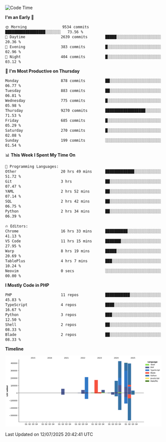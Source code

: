 <!--START_SECTION:waka-->
![Code Time](http://img.shields.io/badge/Code%20Time-3%2C814%20hrs%2038%20mins-blue)

**I'm an Early 🐤** 

```text
🌞 Morning                9534 commits        ██████████████████░░░░░░░   73.56 % 
🌆 Daytime                2639 commits        █████░░░░░░░░░░░░░░░░░░░░   20.36 % 
🌃 Evening                383 commits         █░░░░░░░░░░░░░░░░░░░░░░░░   02.96 % 
🌙 Night                  404 commits         █░░░░░░░░░░░░░░░░░░░░░░░░   03.12 % 
```
📅 **I'm Most Productive on Thursday** 

```text
Monday                   878 commits         ██░░░░░░░░░░░░░░░░░░░░░░░   06.77 % 
Tuesday                  883 commits         ██░░░░░░░░░░░░░░░░░░░░░░░   06.81 % 
Wednesday                775 commits         █░░░░░░░░░░░░░░░░░░░░░░░░   05.98 % 
Thursday                 9270 commits        ██████████████████░░░░░░░   71.53 % 
Friday                   685 commits         █░░░░░░░░░░░░░░░░░░░░░░░░   05.29 % 
Saturday                 270 commits         █░░░░░░░░░░░░░░░░░░░░░░░░   02.08 % 
Sunday                   199 commits         ░░░░░░░░░░░░░░░░░░░░░░░░░   01.54 % 
```


📊 **This Week I Spent My Time On** 

```text
💬 Programming Languages: 
Other                    20 hrs 49 mins      █████████████░░░░░░░░░░░░   51.72 % 
Git                      3 hrs               ██░░░░░░░░░░░░░░░░░░░░░░░   07.47 % 
YAML                     2 hrs 52 mins       ██░░░░░░░░░░░░░░░░░░░░░░░   07.14 % 
SQL                      2 hrs 42 mins       ██░░░░░░░░░░░░░░░░░░░░░░░   06.75 % 
Python                   2 hrs 34 mins       ██░░░░░░░░░░░░░░░░░░░░░░░   06.39 % 

🔥 Editors: 
Chrome                   16 hrs 33 mins      ██████████░░░░░░░░░░░░░░░   41.13 % 
VS Code                  11 hrs 15 mins      ███████░░░░░░░░░░░░░░░░░░   27.95 % 
Warp                     8 hrs 19 mins       █████░░░░░░░░░░░░░░░░░░░░   20.69 % 
TablePlus                4 hrs 7 mins        ███░░░░░░░░░░░░░░░░░░░░░░   10.24 % 
Neovim                   0 secs              ░░░░░░░░░░░░░░░░░░░░░░░░░   00.00 % 
```

**I Mostly Code in PHP** 

```text
PHP                      11 repos            ███████████░░░░░░░░░░░░░░   45.83 % 
TypeScript               4 repos             ████░░░░░░░░░░░░░░░░░░░░░   16.67 % 
Python                   3 repos             ███░░░░░░░░░░░░░░░░░░░░░░   12.50 % 
Shell                    2 repos             ██░░░░░░░░░░░░░░░░░░░░░░░   08.33 % 
Blade                    2 repos             ██░░░░░░░░░░░░░░░░░░░░░░░   08.33 % 
```



**Timeline**

![Lines of Code chart](https://raw.githubusercontent.com/abrahamgreyson/abrahamgreyson/main/assets/bar_graph.png)


 Last Updated on 12/07/2025 20:42:41 UTC
<!--END_SECTION:waka-->
